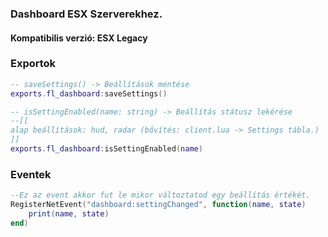 ### Dashboard ESX Szerverekhez.

#### Kompatibilis verzió: ESX Legacy

### Exportok

```lua
-- saveSettings() -> Beállítások mentése
exports.fl_dashboard:saveSettings()
```

```lua
-- isSettingEnabled(name: string) -> Beállítás státusz lekérése
--[[
alap beállítások: hud, radar (bővítés: client.lua -> Settings tábla.)
]]
exports.fl_dashboard:isSettingEnabled(name)
```

### Eventek

```lua
--Ez az event akkor fut le mikor változtatod egy beállítás értékét.
RegisterNetEvent("dashboard:settingChanged", function(name, state)
	print(name, state)
end)
```
